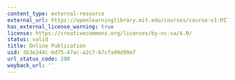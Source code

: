 ```yaml
---
content_type: external-resource
external_url: https://openlearninglibrary.mit.edu/courses/course-v1:MITx+11.405x+2T2020/about
has_external_license_warning: true
license: https://creativecommons.org/licenses/by-nc-sa/4.0/
status: valid
title: Online Publication
uid: 3b3e244c-bd75-47ac-a2c7-b7cfa99d99e7
url_status_code: 200
wayback_url: ''
---
```

